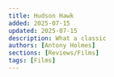 ```yaml
---
title: Hudson Hawk
added: 2025-07-15
updated: 2025-07-15
description: What a classic
authors: [Antony Holmes]
sections: [Reviews/Films]
tags: [Films]
---
```

 

